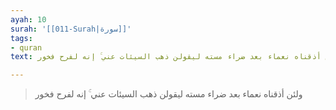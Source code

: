 ```yaml
---
ayah: 10
surah: '[[011-Surah|سورة]]'
tags:
- quran
text: ولئن أذقناه نعماء بعد ضراء مسته ليقولن ذهب السيئات عني ۚ إنه لفرح فخور

---
```

> ولئن أذقناه نعماء بعد ضراء مسته ليقولن ذهب السيئات عني ۚ إنه لفرح فخور
